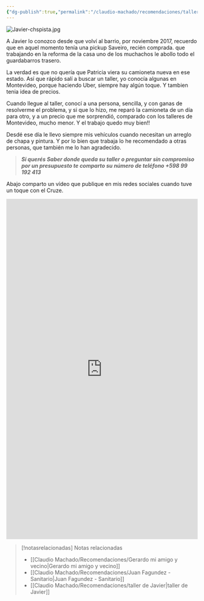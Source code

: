 ```yaml
---
{"dg-publish":true,"permalink":"/claudio-machado/recomendaciones/taller-de-javier/","title":"taller de Javier","tags":["Pintor","chapista","Javier"]}
---
```


![Javier-chspista.jpg](/img/user/03%20-%20Jard%C3%ADn%20digital/03%20-%2005%20-%20Imagen/AC%20im%C3%A1genes%20subidas/Javier-chspista.jpg) 

A Javier lo conozco desde que volví al barrio, por noviembre 2017, recuerdo que en aquel momento tenía una pickup Saveiro, recién comprada. que trabajando en la reforma de la casa uno de los muchachos le abollo todo el guardabarros trasero.

La verdad es que no quería que Patricia viera su camioneta nueva en ese estado. Así que rápido salí a buscar un taller, yo conocía algunas en Montevideo, porque haciendo Uber, siempre hay algún toque. Y tambien tenia idea de precios.

Cuando llegue al taller, conocí a una persona, sencilla, y con ganas de resolverme el problema, y si que lo hizo, me reparó la camioneta de un día para otro, y a un precio que me sorprendió, comparado con los talleres de Montevideo, mucho menor. Y el trabajo quedo muy bien!!

Desdé ese día le llevo siempre mis vehículos cuando necesitan un arreglo de chapa y pintura. Y por lo bien que trabaja lo he recomendado a otras personas, que también me lo han agradecido.

>***Si querés Saber donde queda su taller o preguntar sin compromiso por un presupuesto te comparto su número de teléfono +598 99 192 413*** 

Abajo comparto un vídeo que publique en mis redes sociales cuando tuve un toque con el Cruze.

<div style="position: relative; width: 100%; padding-bottom: 177.78%; height: 0; overflow: hidden;">
  <iframe 
    style="position: absolute; top: 0; left: 0; width: 100%; height: 100%;" 
    src="https://www.youtube.com/embed/Rns3l8L3Vsw" 
    frameborder="0" allowfullscreen>
  </iframe>
</div>



> [!notasrelacionadas] Notas relacionadas
> - [[Claudio Machado/Recomendaciones/Gerardo mi amigo y vecino\|Gerardo mi amigo y vecino]]
> - [[Claudio Machado/Recomendaciones/Juan Fagundez - Sanitario\|Juan Fagundez - Sanitario]]
> - [[Claudio Machado/Recomendaciones/taller de Javier\|taller de Javier]]

